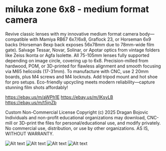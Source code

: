 # miluka zone 6x8 - medium format camera
Revive classic lenses with my innovative medium format camera body—compatible with Mamiya RB67 6x7/6x8, Graflock 23, or Horseman 6x9 backs (Horseman 8exp back exposes 56x78mm due to 78mm-wide film gate). Salvage Tessar, Novar, Solinar, or Apotar optics from vintage folders like Zeiss Ikonta or Agfa Isolette. All 75-105mm lenses fully supported depending on image circle, covering up to 6x8. Precision-milled from hardwood, POM, or 3D-printed for flawless alignment and smooth focusing via M65 helicoids (17-31mm). To manufacture with CNC, use 2 20mm boards, plus M4 screws and M4 locknuts. Add tripod mount and hot shoe for pro setups. Eco-friendly upcycling meets modern reliability—capture stunning film shots affordably!

https://ebay.us/m/aWPh1E
https://ebay.us/m/IKsyLB
https://ebay.us/m/t5jnZb



Custom Non-Commercial License
Copyright (c) 2025 Dragan Bojovic
Individuals and non-profit educational organizations may download, CNC-mill or 3D-print the files for personal/educational use, and modify privately.
No commercial use, distribution, or use by other organizations.
AS IS, WITHOUT WARRANTY.


![Alt text](https://github.com/Draganito/miluka-zone/blob/main/miluka_back.jpeg)
![Alt text](https://github.com/Draganito/miluka-zone/blob/main/miluka_front.jpeg
)
![Alt text](https://github.com/Draganito/miluka-zone/blob/main/miluka_unibody.jpeg)
![Alt text](https://github.com/Draganito/miluka-zone/blob/main/miluka_unibody2.jpeg)

